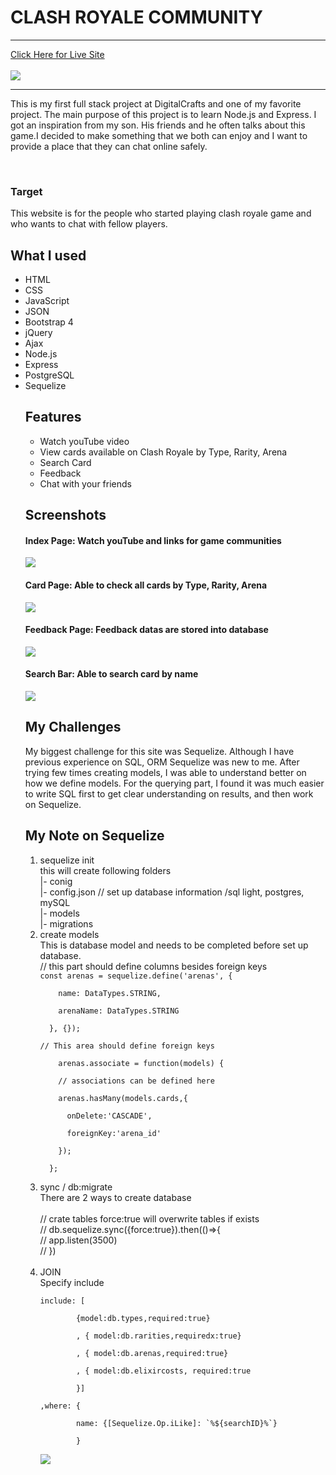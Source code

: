 # CLASH ROYALE COMMUNITY

<hr>
<a href='https://crcommunity.herokuapp.com/'>Click Here for Live Site </a>
<br/>
<br/>
<img src = 'screenshots/all.gif'>
<hr>
<p>This is my first full stack project at DigitalCrafts and one of my favorite project. The main purpose of this project is to learn Node.js and Express. I got an inspiration from my son. His friends and he often talks about this game.I decided to make something that we both can enjoy and I want to provide a place that they can chat online safely.
</p>
<br>
<h3> Target </h3>
This website is for the people who started playing clash royale game and who wants to chat with fellow players.



## What I used
<ul>
<li>HTML</li>
<li>CSS</li>
<li>JavaScript</li>
<li>JSON</li>
<li>Bootstrap 4</li>
<li>jQuery</li>
<li>Ajax</li>
<li>Node.js</li>
<li>Express</li>
<li>PostgreSQL</li>
<li>Sequelize</li>


## Features
* Watch youTube video
* View cards available on Clash Royale by Type, Rarity, Arena
* Search Card
* Feedback 
* Chat with your friends

## Screenshots
<h4>Index Page: Watch youTube and links for game communities</h4>
<img src = 'screenshots/index.png'>

<h4>Card Page: Able to check all cards by Type, Rarity, Arena</h4>
<img src = 'screenshots/cards.png'>

<h4>Feedback Page: Feedback datas are stored into database</h4>
<img src = 'screenshots/feedback.png'>

<h4>Search Bar: Able to search card by name</h4>
<img src = 'screenshots/search.png'>

## My Challenges
My biggest challenge for this site was Sequelize. Although I have previous experience on SQL, ORM Sequelize was new to me. After trying few times creating models, I was able to understand better on how we define models. 
For the querying part, I found it was much easier to write SQL first to get clear understanding on results, and then work on Sequelize.

## My Note on Sequelize
 <ol>
<li>sequelize init</li>
this will create following folders <br/>
 |- conig<br/>
      |- config.json // set up database information /sql light, postgres, mySQL<br/>
|- models       <br/>
|- migrations<br/>

<li>create models</li>
This is database model and needs to be completed before set up database. <br/>
// this part should define columns besides foreign keys
<code>
const arenas = sequelize.define('arenas', {<br/>
    name: DataTypes.STRING,<br/>
    arenaName: DataTypes.STRING<br/>
  }, {});<br/>
// This area should define foreign keys<br/>
    arenas.associate = function(models) {<br/>
    // associations can be defined here<br/>
    arenas.hasMany(models.cards,{<br/>
      onDelete:'CASCADE',<br/>
      foreignKey:'arena_id'<br/>
    });<br/>
  };<br/>
</code>

<li>sync / db:migrate</li>
There are 2 ways to create database<br/>
<br/>
// crate tables force:true will overwrite tables if exists<br/>
// db.sequelize.sync({force:true}).then(()=>{<br/>
//     app.listen(3500)<br/>
// })<br/>
<br/>
<li>JOIN</li>
Specify include<br/>
<code>
include: [<br/>
        {model:db.types,required:true}<br/>
        , { model:db.rarities,requiredx:true}<br/>
        , { model:db.arenas,required:true}<br/>
        , { model:db.elixircosts, required:true<br/>
        }]<br/>
,where: {<br/>
        name: {[Sequelize.Op.iLike]: `%${searchID}%`}<br/>
        }<br/>
</code>

<img src='screenshots/sequelize.png'>
